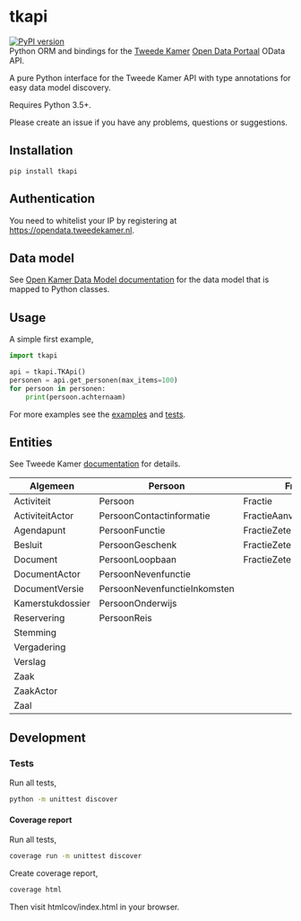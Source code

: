 # tkapi
[![PyPI version](https://badge.fury.io/py/tkapi.svg)](https://badge.fury.io/py/tkapi)  
Python ORM and bindings for the [Tweede Kamer](https://tweedekamer.nl) [Open Data Portaal](https://opendata.tweedekamer.nl) OData API.

A pure Python interface for the Tweede Kamer API with type annotations for easy data model discovery.

Requires Python 3.5+.

Please create an issue if you have any problems, questions or suggestions.

## Installation
```
pip install tkapi
```

## Authentication
You need to whitelist your IP by registering at https://opendata.tweedekamer.nl.

## Data model
See [Open Kamer Data Model documentation](https://opendata.tweedekamer.nl/documentatie/informatiemodel-20) for the data model that is mapped to Python classes.

## Usage
A simple first example,
```python
import tkapi

api = tkapi.TKApi()
personen = api.get_personen(max_items=100)
for persoon in personen:
    print(persoon.achternaam)
```

For more examples see the [examples](./examples) and [tests](./tests).

## Entities

See Tweede Kamer [documentation](https://opendata.tweedekamer.nl/documentatie/informatiemodel-20) for details.

| Algemeen                    | Persoon                       | Fractie                  | Commissie                       |
|-----------------------------|-------------------------------|--------------------------|---------------------------------|
| Activiteit                  | Persoon                       | Fractie                  | Commissie                       |
| ActiviteitActor             | PersoonContactinformatie      | FractieAanvullendGegeven | CommissieContactinformatie      |
| Agendapunt                  | PersoonFunctie                | FractieZetel             | CommissieZetel                  |
| Besluit                     | PersoonGeschenk               | FractieZetelPersoon      | CommissieZetelVastPersoon       |
| Document                    | PersoonLoopbaan               | FractieZetelVacature     | CommissieZetelVastVacature      |
| DocumentActor               | PersoonNevenfunctie           |                          | CommissieZetelVervangerPersoon  |
| DocumentVersie              | PersoonNevenfunctieInkomsten  |                          | CommissieZetelVervangerVacature |
| Kamerstukdossier            | PersoonOnderwijs              |                          |                                 |
| Reservering                 | PersoonReis                   |                          |                                 |
| Stemming                    |                               |                          |                                 |
| Vergadering                 |                               |                          |                                 |
| Verslag                     |                               |                          |                                 |
| Zaak                        |                               |                          |                                 |
| ZaakActor                   |                               |                          |                                 |
| Zaal                        |                               |                          |                                 |

## Development

### Tests

Run all tests,
```bash
python -m unittest discover
```

#### Coverage report

Run all tests,
```bash
coverage run -m unittest discover
```

Create coverage report,
```bash
coverage html
```
Then visit htmlcov/index.html in your browser.
